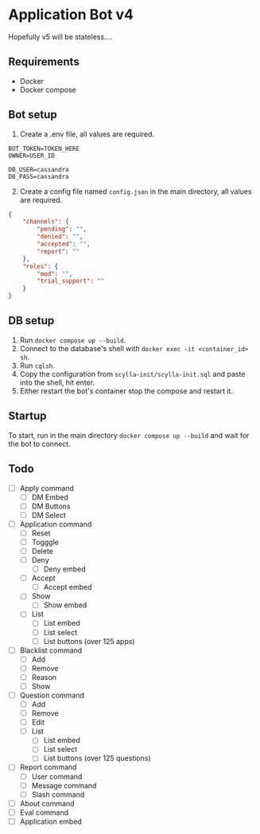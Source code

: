 # Application Bot v4
Hopefully v5 will be stateless....

## Requirements
- Docker
- Docker compose

## Bot setup
1) Create a .env file, all values are required.
```env
BOT_TOKEN=TOKEN_HERE
OWNER=USER_ID

DB_USER=cassandra
DB_PASS=cassandra
```
2) Create a config file named `config.json` in the main directory, all values are required.
```json
{
    "channels": {
        "pending": "",
        "denied": "",
        "accepted": "",
        "report": ""
    },
    "roles": {
        "mod": "",
        "trial_support": ""
    }
}
```

## DB setup
1) Run `docker compose up --build`.
2) Connect to the database's shell with `docker exec -it <container_id> sh`.
3) Run `cqlsh`.
4) Copy the configuration from `scylla-init/scylla-init.sql` and paste into the shell, hit enter.
5) Either restart the bot's container stop the compose and restart it.

## Startup
To start, run in the main directory `docker compose up --build` and wait for the bot to connect.

## Todo
- [ ] Apply command
    - [ ] DM Embed
    - [ ] DM Buttons
    - [ ] DM Select

- [ ] Application command
    - [ ] Reset
    - [ ] Togggle
    - [ ] Delete
    - [ ] Deny
        - [ ] Deny embed
    - [ ] Accept
        - [ ] Accept embed
    - [ ] Show
        - [ ] Show embed
    - [ ] List
        - [ ] List embed
        - [ ] List select
        - [ ] List buttons (over 125 apps)
    
- [ ] Blacklist command
    - [ ] Add
    - [ ] Remove
    - [ ] Reason
    - [ ] Show

- [ ] Question command
    - [ ] Add
    - [ ] Remove
    - [ ] Edit
    - [ ] List
        - [ ] List embed
        - [ ] List select
        - [ ] List buttons (over 125 questions)

- [ ] Report command
    - [ ] User command
    - [ ] Message command
    - [ ] Slash command

- [ ] About command
- [ ] Eval command
- [ ] Application embed